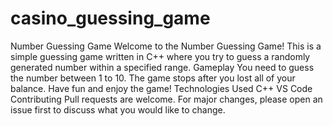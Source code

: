 # casino_guessing_game
Number Guessing Game
Welcome to the Number Guessing Game! This is a simple guessing game written in C++ where you try to guess a randomly generated number within a specified range.
Gameplay
You need to guess the number between 1 to 10.
The game stops after you lost all of your balance.
Have fun and enjoy the game!
Technologies Used
C++
VS Code
Contributing
Pull requests are welcome. For major changes, please open an issue first to discuss what you would like to change.
